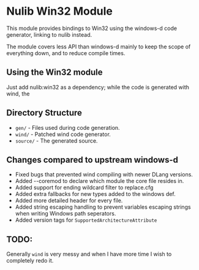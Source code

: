 # Nulib Win32 Module

This module provides bindings to Win32 using the windows-d code generator, linking to nulib instead.

The module covers less API than windows-d mainly to keep the scope of everything down, and to reduce compile times.

## Using the Win32 module

Just add nulib:win32 as a dependency; while the code is generated with wind, the 

## Directory Structure
 * `gen/` - Files used during code generation.
 * `wind/` - Patched wind code generator.
 * `source/` - The generated source.

## Changes compared to upstream windows-d
 * Fixed bugs that prevented wind compiling with newer DLang versions.
 * Added --coremod to declare which module the core file resides in.
 * Added support for ending wildcard filter to replace.cfg
 * Added extra fallbacks for new types added to the windows def.
 * Added more detailed header for every file.
 * Added string escaping handling to prevent variables escaping strings when writing Windows path seperators.
 * Added version tags for `SupportedArchitectureAttribute`

## TODO:
Generally `wind` is very messy and when I have more time I wish to completely redo it.